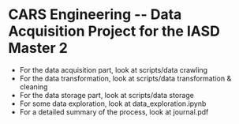 # CARS Engineering -- Data Acquisition Project for the IASD Master 2

- For the data acquisition part, look at scripts/data crawling
- For the data transformation, look at scripts/data transformation & cleaning
- For the data storage part, look at scripts/data storage
- For some data exploration, look at data_exploration.ipynb
- For a detailed summary of the process, look at journal.pdf
